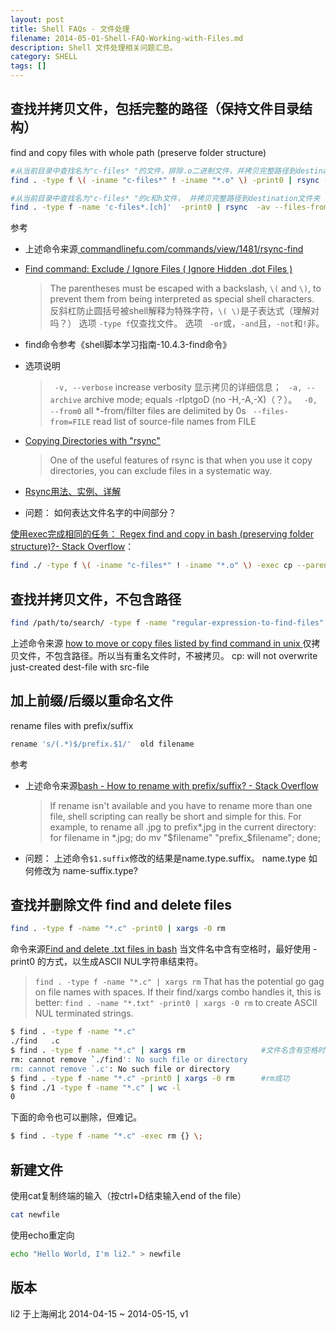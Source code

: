 ```yaml
---
layout: post
title: Shell FAQs - 文件处理
filename: 2014-05-01-Shell-FAQ-Working-with-Files.md
description: Shell 文件处理相关问题汇总。
category: SHELL
tags: []
---
```

 
## 查找并拷贝文件，包括完整的路径（保持文件目录结构）
find and copy files with whole path (preserve folder structure)

``` bash 
#从当前目录中查找名为"c-files* "的文件，排除.o二进制文件，并拷贝完整路径到destination文件夹
find . -type f \( -iname "c-files*" ! -iname "*.o" \) -print0 | rsync -av --files-from=- --from0 ./  ./destination

#从当前目录中查找名为"c-files* "的c和h文件， 并拷贝完整路径到destination文件夹
find . -type f -name 'c-files*.[ch]'  -print0 | rsync  -av --files-from=- --from0 ./  ./destination
```

<!-- more -->

参考
 
- 上述命令来源[ commandlinefu.com/commands/view/1481/rsync-find ]( http://www.commandlinefu.com/commands/view/1481/rsync-find )
 
- [ Find command: Exclude / Ignore Files ( Ignore Hidden .dot Files ) ]( http://www.cyberciti.biz/faq/find-command-exclude-ignore-files/ )
    >  The parentheses must be escaped with a backslash, `\(` and `\)`, to prevent them from being interpreted as special shell characters.   反斜杠防止圆括号被shell解释为特殊字符，`\( \)`是子表达式（理解对吗？）
    > 选项 `-type f`仅查找文件。
    > 选项 ` -or`或，`-and`且，`-not`和`!`非。
 
-  find命令参考《shell脚本学习指南-10.4.3-find命令》
 
- 选项说明
    > ` -v, --verbose`               increase verbosity 显示拷贝的详细信息；
    > ` -a, --archive`               archive mode; equals -rlptgoD (no -H,-A,-X)（？）。
    > ` -0, --from0`                 all *-from/filter files are delimited by 0s
    > ` --files-from=FILE`           read list of source-file names from FILE
 
- [Copying Directories with "rsync"]( http://linux.about.com/b/2010/08/31/copying-directories-with-rsync.htm)
    >  One of the useful features of rsync is that when you use it copy directories, you can exclude files in a systematic way.
 
- [Rsync用法、实例、详解]( http://www.linuxany.com/archives/226.html)
- 问题： 如何表达文件名字的中间部分？
 
 
[使用exec完成相同的任务： Regex find and copy in bash (preserving folder structure)?- Stack Overflow](http://stackoverflow.com/questions/2839114/regex-find-and-copy-in-bash-preserving-folder-structure)：

``` bash
find ./ -type f \( -iname "c-files*" ! -iname "*.o" \) -exec cp --parents "{}"  ./destination \;
```
 
 
##  查找并拷贝文件，不包含路径

``` bash
find /path/to/search/ -type f -name "regular-expression-to-find-files" | xargs cp -t /target/path/
```
 
上述命令来源  [ how to move or copy files listed by find command in unix ]( http://stackoverflow.com/questions/17368872/how-to-move-or-copy-files-listed-by-find-command-in-unix )
仅拷贝文件，不包含路径。所以当有重名文件时，不被拷贝。 cp: will not overwrite just-created dest-file with  src-file
  
 
## 加上前缀/后缀以重命名文件
rename files with prefix/suffix
 
``` bash
rename 's/(.*)$/prefix.$1/'  old filename
```
 
参考
 
- 上述命令来源[bash - How to rename with prefix/suffix? - Stack Overflow]( http://stackoverflow.com/questions/208181/how-to-rename-with-prefix-suffix)
    >  If rename isn't available and you have to rename more than one file, shell scripting can really be short and simple for this. For example, to rename all .jpg to prefix*.jpg in the current directory:
          for filename in *.jpg; do mv "$filename" "prefix_$filename"; done;
 
- 问题： 上述命令`$1.suffix`修改的结果是name.type.suffix。 name.type 如何修改为 name-suffix.type?
  
 
## 查找并删除文件 find and delete files

``` bash
find . -type f -name "*.c" -print0 | xargs -0 rm
```
 
命令来源[Find and delete .txt files in bash](http://stackoverflow.com/questions/12604468/find-and-delete-txt-files-in-bash)
当文件名中含有空格时，最好使用 -print0 的方式，以生成ASCII NUL字符串结束符。
> `find . -type f -name "*.c" | xargs rm` That has the potential go gag on file names with spaces. If their find/xargs combo handles it, this is better: `find . -name "*.txt" -print0 | xargs -0 rm` to create ASCII NUL terminated strings.

``` bash
$ find . -type f -name "*.c"
./find   .c
$ find . -type f -name "*.c" | xargs rm                 #文件名含有空格时，rm失败. rm ./find\ \ \ .c可以删除。
rm: cannot remove `./find': No such file or directory
rm: cannot remove `.c': No such file or directory
$ find . -type f -name "*.c" -print0 | xargs -0 rm      #rm成功
$ find ./1 -type f -name "*.c" | wc -l
0
```
 
下面的命令也可以删除，但难记。

``` bash
$ find . -type f -name "*.c" -exec rm {} \;
```
 
## 新建文件
 
使用cat复制终端的输入（按ctrl+D结束输入end of the file）

``` bash
cat newfile
```

使用echo重定向

``` bash 
echo "Hello World, I'm li2." > newfile
```

## 版本
li2 于上海闸北 
2014-04-15 ~ 2014-05-15, v1
